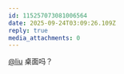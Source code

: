 ```yaml
---
id: 115257073081006564
date: 2025-09-24T03:09:26.109Z
reply: true
media_attachments: 0
---
```


<p><span class="h-card" translate="no"><a href="https://iliu.org/" class="u-url mention" rel="nofollow noopener" target="_blank">@<span>liu</span></a></span> 桌面吗？</p>
